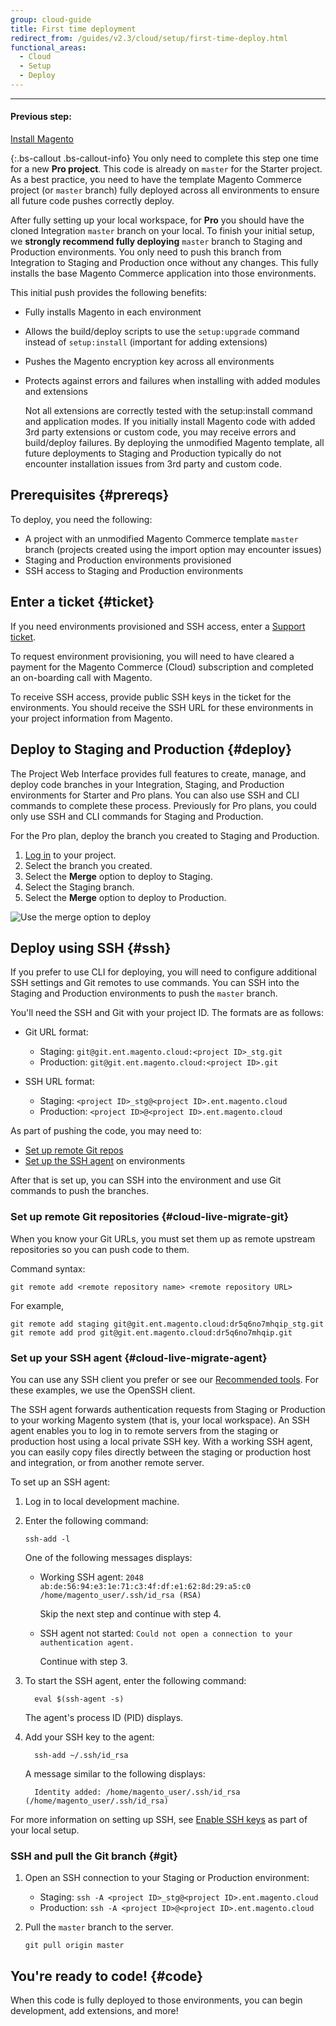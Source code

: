 ```yaml
---
group: cloud-guide
title: First time deployment
redirect_from: /guides/v2.3/cloud/setup/first-time-deploy.html
functional_areas:
  - Cloud
  - Setup
  - Deploy
---
```


* * *

#### Previous step:

[Install Magento]({{page.baseurl}}/cloud/setup/install-magento-local.html)

{:.bs-callout .bs-callout-info}
You only need to complete this step one time for a new **Pro project**. This code is already on `master` for the Starter project. As a best practice, you need to have the template Magento Commerce project (or `master` branch) fully deployed across all environments to ensure all future code pushes correctly deploy.

After fully setting up your local workspace, for **Pro** you should have the cloned Integration `master` branch on your local. To finish your initial setup, we **strongly recommend fully deploying** `master` branch to Staging and Production environments. You only need to push this branch from Integration to Staging and Production once without any changes. This fully installs the base Magento Commerce application into those environments.

This initial push provides the following benefits:

* Fully installs Magento in each environment
* Allows the build/deploy scripts to use the `setup:upgrade` command instead of `setup:install` (important for adding extensions)
* Pushes the Magento encryption key across all environments
* Protects against errors and failures when installing with added modules and extensions

  Not all extensions are correctly tested with the setup:install command and application modes. If you initially install Magento code with added 3rd party extensions or custom code, you may receive errors and build/deploy failures. By deploying the unmodified Magento template, all future deployments to Staging and Production typically do not encounter installation issues from 3rd party and custom code.

## Prerequisites {#prereqs}

To deploy, you need the following:

* A project with an unmodified Magento Commerce template `master` branch (projects created using the import option may encounter issues)
* Staging and Production environments provisioned
* SSH access to Staging and Production environments

## Enter a ticket {#ticket}

If you need environments provisioned and SSH access, enter a [Support ticket]({{page.baseurl}}/cloud/troubleshooting/troubleshooting-intro.html).

To request environment provisioning, you will need to have cleared a payment for the Magento Commerce (Cloud) subscription and completed an on-boarding call with Magento.

To receive SSH access, provide public SSH keys in the ticket for the environments. You should receive the SSH URL for these environments in your project information from Magento.

## Deploy to Staging and Production {#deploy}

The Project Web Interface provides full features to create, manage, and deploy code branches in your Integration, Staging, and Production environments for Starter and Pro plans. You can also use SSH and CLI commands to complete these process. Previously for Pro plans, you could only use SSH and CLI commands for Staging and Production.

For the Pro plan, deploy the branch you created to Staging and Production.

1. [Log in](https://accounts.magento.cloud) to your project.
2. Select the branch you created.
3. Select the **Merge** option to deploy to Staging.
4. Select the Staging branch.
5. Select the **Merge** option to deploy to Production.

![Use the merge option to deploy]({{site.baseurl}}/static/images/cloud_project-merge.png)

## Deploy using SSH {#ssh}

If you prefer to use CLI for deploying, you will need to configure additional SSH settings and Git remotes to use commands. You can SSH into the Staging and Production environments to push the `master` branch.

You'll need the SSH and Git with your project ID. The formats are as follows:

* Git URL format:

  * Staging: `git@git.ent.magento.cloud:<project ID>_stg.git`
  * Production: `git@git.ent.magento.cloud:<project ID>.git`

* SSH URL format:

  * Staging: `<project ID>_stg@<project ID>.ent.magento.cloud`
  * Production: `<project ID>@<project ID>.ent.magento.cloud`

As part of pushing the code, you may need to:

* [Set up remote Git repos](#cloud-live-migrate-git)
* [Set up the SSH agent](#cloud-live-migrate-agent) on environments

After that is set up, you can SSH into the environment and use Git commands to push the branches.

### Set up remote Git repositories {#cloud-live-migrate-git}

When you know your Git URLs, you must set them up as remote upstream repositories so you can push code to them.

Command syntax:

```
git remote add <remote repository name> <remote repository URL>
```

For example,

```
git remote add staging git@git.ent.magento.cloud:dr5q6no7mhqip_stg.git
git remote add prod git@git.ent.magento.cloud:dr5q6no7mhqip.git
```

### Set up your SSH agent {#cloud-live-migrate-agent}

You can use any SSH client you prefer or see our [Recommended tools]({{page.baseurl}}/cloud/setup/setup-project-local-workspace.html#recommended-tools). For these examples, we use the OpenSSH client.

The SSH agent forwards authentication requests from Staging or Production to your working Magento system (that is, your local workspace). An SSH agent enables you to log in to remote servers from the staging or production host using a local private SSH key. With a working SSH agent, you can easily copy files directly between the staging or production host and integration, or from another remote server.

To set up an SSH agent:

1. Log in to local development machine.
2. Enter the following command:

   ```
   ssh-add -l
   ```

   One of the following messages displays:

   * Working SSH agent: `2048 ab:de:56:94:e3:1e:71:c3:4f:df:e1:62:8d:29:a5:c0 /home/magento_user/.ssh/id_rsa (RSA)`

     Skip the next step and continue with step 4.

   * SSH agent not started: `Could not open a connection to your authentication agent.`

     Continue with step 3.

3. To start the SSH agent, enter the following command:

   ```
     eval $(ssh-agent -s)
   ```

   The agent's process ID (PID) displays.

4. Add your SSH key to the agent:

   ```
     ssh-add ~/.ssh/id_rsa
   ```

   A message similar to the following displays:

   ```
     Identity added: /home/magento_user/.ssh/id_rsa (/home/magento_user/.ssh/id_rsa)
   ```

For more information on setting up SSH, see [Enable SSH keys]({{page.baseurl}}/cloud/setup/enable-setup-ssh-keys.html) as part of your local setup.

### SSH and pull the Git branch {#git}

1. Open an SSH connection to your Staging or Production environment:

   * Staging: `ssh -A <project ID>_stg@<project ID>.ent.magento.cloud`
   * Production: `ssh -A <project ID>@<project ID>.ent.magento.cloud`

2. Pull the `master` branch to the server.

   ```
   git pull origin master
   ```

## You're ready to code! {#code}

When this code is fully deployed to those environments, you can begin development, add extensions, and more!

